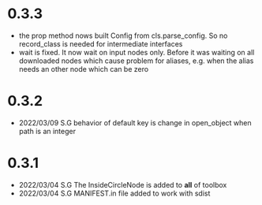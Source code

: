 # 0.3.3 
- the prop method nows built Config from cls.parse_config. So no record_class is needed for intermediate interfaces
- wait is fixed. It now wait on input nodes only. Before it was waiting on all downloaded nodes which cause problem for
  aliases, e.g. when the alias needs an other node which can be zero

# 0.3.2

- 2022/03/09 S.G behavior of default key is change in open_object when path is an integer 

# 0.3.1
- 2022/03/04   S.G    The InsideCircleNode is added to __all__ of toolbox
- 2022/03/04   S.G    MANIFEST.in file added to work with sdist 

